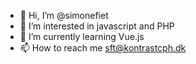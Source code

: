 - 👋 Hi, I’m @simonefiet
- 👀 I’m interested in javascript and PHP
- 🌱 I’m currently learning Vue.js
- 📫 How to reach me sft@kontrastcph.dk

<!---
simonefiet/simonefiet is a ✨ special ✨ repository because its `README.md` (this file) appears on your GitHub profile.
You can click the Preview link to take a look at your changes.
--->
